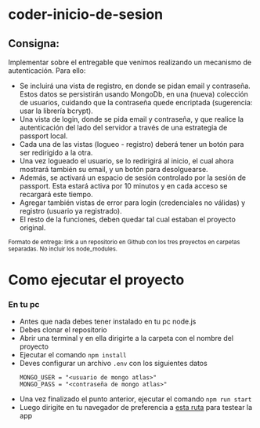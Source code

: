 # coder-inicio-de-sesion

## Consigna: 
Implementar sobre el entregable que venimos realizando un mecanismo de
autenticación. Para ello:
- Se incluirá una vista de registro, en donde se pidan email y contraseña. Estos datos
se persistirán usando MongoDb, en una (nueva) colección de usuarios, cuidando
que la contraseña quede encriptada (sugerencia: usar la librería bcrypt).
- Una vista de login, donde se pida email y contraseña, y que realice la autenticación
del lado del servidor a través de una estrategia de passport local.
- Cada una de las vistas (logueo - registro) deberá tener un botón para ser redirigido a
la otra.
- Una vez logueado el usuario, se lo redirigirá al inicio, el cual ahora mostrará también
su email, y un botón para desolguearse.
- Además, se activará un espacio de sesión controlado por la sesión de passport.
Esta estará activa por 10 minutos y en cada acceso se recargará este tiempo.
- Agregar también vistas de error para login (credenciales no válidas) y registro
(usuario ya registrado).
- El resto de la funciones, deben quedar tal cual estaban el proyecto original.

<sup>Formato de entrega: link a un repositorio en Github con los tres proyectos en
carpetas separadas. No incluir los node_modules.</sup>

# Como ejecutar el proyecto
### En tu pc
- Antes que nada debes tener instalado en tu pc node.js
- Debes clonar el repositorio
- Abrir una terminal y en ella dirigirte a la carpeta con el nombre del proyecto
- Ejecutar el comando ``` npm install ```
- Deves configurar un archivo ``` .env ``` con los siguientes datos
    ```
    MONGO_USER = "<usuario de mongo atlas>"
    MONGO_PASS = "<contraseña de mongo atlas>"
    ```
- Una vez finalizado el punto anterior, ejecutar el comando ``` npm run start ```
- Luego dirigite en tu navegador de preferencia a [esta ruta](http://localhost:8080/api/productos-test) 
para testear la app